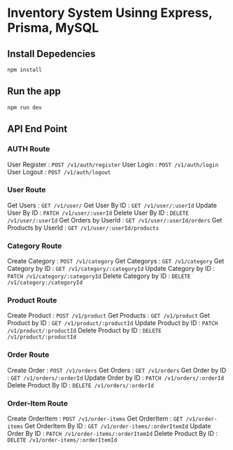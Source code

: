 # Inventory System Usinng Express, Prisma, MySQL


## Install Depedencies

    npm install

## Run the app

    npm run dev

## API End Point

### AUTH Route

User Register : `POST /v1/auth/register`
User Login : `POST /v1/auth/login`
User Logout : `POST /v1/auth/logout`

### User Route

Get Users                    : `GET /v1/user/`
Get User By ID               : `GET /v1/user/:userId`
Update User By ID            : `PATCH /v1/user/:userId`
Delete User By ID            : `DELETE /v1/user/:userId`
Get Orders by UserId          : `GET /v1/user/:userId/orders`
Get Products by UserId        : `GET /v1/user/:userId/products`

### Category Route

Create Category              : `POST /v1/category`
Get Categorys                : `GET /v1/category`
Get Category by ID           : `GET /v1/category/:categoryId`
Update Category by ID        : `PATCH /v1/category/:categoryId`
Delete Category by ID        : `DELETE /v1/category:/categoryId`

### Product Route

Create Product                : `POST /v1/product`
Get Products                  : `GET /v1/product`
Get Product by ID             : `GET /v1/product/:productId`
Update Product by ID          : `PATCH /v1/product/:productId`
Delete Product by ID          : `DELETE /v1/product/:productId`

### Order Route

Create Order                  : `POST /v1/orders`
Get Orders                    : `GET /v1/orders`
Get Order by ID               : `GET /v1/orders/:orderId`
Update Order by ID            : `PATCH /v1/orders/:orderId`
Delete Product By ID          : `DELETE /v1/orders/:orderId`

### Order-Item Route

Create OrderItem              : `POST /v1/order-items`
Get OrderItem                 : `GET /v1/order-items`
Get OrderItem By ID           : `GET /v1/order-items/:orderItemId`
Update Order By ID            : `PATCH /v1/order-items/:orderItemId`
Delete Product By ID          : `DELETE /v1/order-items/:orderItemId`


